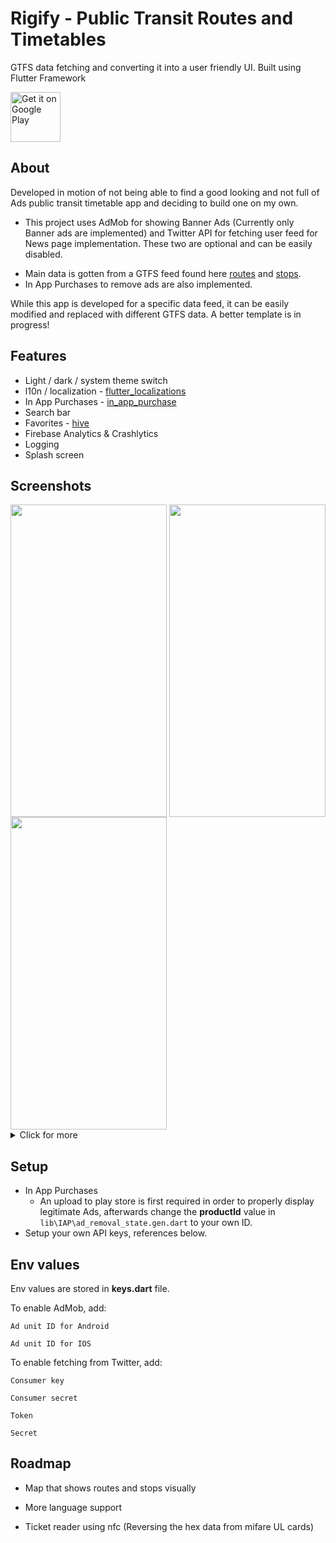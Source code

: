 # Rigify - Public Transit Routes and Timetables

GTFS data fetching and converting it into a user friendly UI. Built using Flutter Framework

[<img src="https://play.google.com/intl/en_us/badges/images/generic/en-play-badge.png"
      alt="Get it on Google Play"
      height="80">](https://play.google.com/store/apps/details?id=com.yamawagi.rigify)
      

## About

Developed in motion of not being able to find a good looking and not full of Ads public transit timetable app and deciding to build one on my own.

* This project uses AdMob for showing Banner Ads (Currently only Banner ads are implemented) and Twitter API for fetching user feed for News page implementation. These two are optional and can be easily disabled.

- Main data is gotten from a GTFS feed found here [routes](https://saraksti.rigassatiksme.lv/riga/routes.txt) and [stops](https://openmobilitydata-data.s3-us-west-1.amazonaws.com/public/feeds/rigas-satiksme/333/20221105/original/stops.txt).
- In App Purchases to remove ads are also implemented.

While this app is developed for a specific data feed, it can be easily modified and replaced with different GTFS data. A better template is in progress!

## Features

- Light / dark / system theme switch
- l10n / localization -  [flutter_localizations](https://docs.flutter.dev/development/accessibility-and-localization/internationalization)
- In App Purchases - [in_app_purchase](https://pub.dev/packages/in_app_purchase)
- Search bar
- Favorites - [hive](https://pub.dev/packages/hive)
- Firebase Analytics & Crashlytics
- Logging
- Splash screen

      
## Screenshots

<img align="center" width="250" height="500" src="https://i.imgur.com/rRcC1ee.png">
<img align="center" width="250" height="500" src="https://i.imgur.com/iKedkMD.png">
<img align="center" width="250" height="500" src="https://i.imgur.com/Bpy6DAa.png">
<details>
<summary>Click for more</summary>
<img align="center" width="250" height="500" src="https://i.imgur.com/MLcYbVO.png">
<img align="center" width="250" height="500" src="https://i.imgur.com/QVgl376.png">
<img align="center" width="250" height="500" src="https://i.imgur.com/2FN3ece.png">
</details>

## Setup
- In App Purchases
    - An upload to play store is first required in order to properly display legitimate Ads, afterwards change the <b>productId</b> value in `lib\IAP\ad_removal_state.gen.dart` to your own ID.
- Setup your own API keys, references below.

## Env values

Env values are stored in <b>keys.dart</b> file. 

To enable AdMob, add:

`Ad unit ID for Android`

`Ad unit ID for IOS` 

To enable fetching from Twitter, add:

`Consumer key`

`Consumer secret`

`Token`

`Secret`
## Roadmap

- Map that shows routes and stops visually

- More language support

- Ticket reader using nfc (Reversing the hex data from mifare UL cards) 

